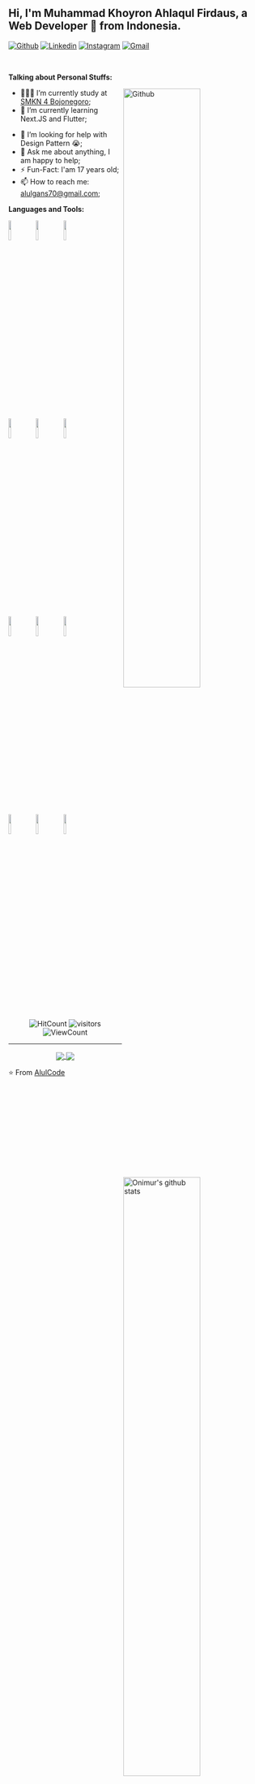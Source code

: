 <!-- Your title -->
## Hi, I'm Muhammad Khoyron Ahlaqul Firdaus, a Web Developer 🚀 from Indonesia.

<!-- Your badges
You can use the website to generate badges: https://shields.io/
-->

[![Github](https://img.shields.io/badge/-Github-000?style=flat&logo=Github&logoColor=white)](https://github.com/AlulCode45)
[![Linkedin](https://img.shields.io/badge/-LinkedIn-blue?style=flat&logo=Linkedin&logoColor=white)](https://www.linkedin.com/in/muhammad-khoyron-af-b09544208/)
[![Instagram](https://img.shields.io/badge/-Instagram-c13584?style=flat&labelColor=c13584&logo=instagram&logoColor=white)](https://www.instagram.com/alulcode404_/)
[![Gmail](https://img.shields.io/badge/-Gmail-c14438?style=flat&logo=Gmail&logoColor=white)](mailto:alulgans70@gmail.com)

&nbsp;

<!-- Talking about you -->
**Talking about Personal Stuffs:**

<!-- Any image aligned to the right. Beware the width -->
<img width="55%" align="right" alt="Github" src="https://raw.githubusercontent.com/onimur/.github/master/.resources/git-header.svg" />

- 👨🏽‍💻 I’m currently study at [SMKN 4 Bojonegoro](https://www.smkn4bojonegoro.sch.id/);
- 🌱 I’m currently learning Next.JS and Flutter;
<!--- 👯 I’m looking to collaborate on [Handle Path Oz](https://github.com/onimur/handle-path-oz) 🤝; -->
- 🤔 I’m looking for help with Design Pattern 😭;
- 💬 Ask me about anything, I am happy to help;
- ⚡️ Fun-Fact: I'am 17 years old;
- 📫 How to reach me: alulgans70@gmail.com;

**Languages and Tools:** 

<!-- Your github readme stats
You can use this api: https://github.com/anuraghazra/github-readme-stats
-->
<p>
  <a href="https://github.com/AlulCode45">
    <img width="55%" align="right" alt="Onimur's github stats" src="https://github-readme-stats.vercel.app/api?username=AlulCode45&show_icons=true&hide_border=true" />
  </a>
  
  <!-- Your languages and tools. Be careful with the alignment. 
  You can use this sites to get logos: https://www.vectorlogo.zone or https://simpleicons.org/
  -->
  <code><img width="10%" src="https://www.vectorlogo.zone/logos/java/java-ar21.svg"></code>
  <code><img width="10%" src="https://www.vectorlogo.zone/logos/kotlinlang/kotlinlang-ar21.svg"></code>
  <code><img width="10%" src="https://www.vectorlogo.zone/logos/android/android-ar21.svg"></code>
  <br />
  <code><img width="10%" src="https://www.vectorlogo.zone/logos/gradle/gradle-ar21.svg"></code>
  <code><img width="10%" src="https://www.vectorlogo.zone/logos/circleci/circleci-ar21.svg"></code>
  <code><img width="10%" src="https://www.vectorlogo.zone/logos/json/json-ar21.svg"></code>
  <br />
  <code><img width="10%" src="https://www.vectorlogo.zone/logos/mysql/mysql-ar21.svg"></code>
  <code><img width="10%" src="https://www.vectorlogo.zone/logos/sqlite/sqlite-ar21.svg"></code>
  <code><img width="10%" src="https://www.vectorlogo.zone/logos/firebase/firebase-ar21.svg"></code>
  <br />
  <code><img width="10%" src="https://www.vectorlogo.zone/logos/git-scm/git-scm-ar21.svg"></code>
  <code><img width="10%" src="https://www.vectorlogo.zone/logos/yaml/yaml-ar21.svg"></code>
  <code><img width="10%" src="https://www.vectorlogo.zone/logos/gnu_bash/gnu_bash-ar21.svg"></code>
</p>

<!-- Your hits or visitors
site: http://hits.dwyl.com or https://visitor-badge.glitch.me
Both apis are in trouble due to the number of requests, if you know any other to register visitors, great
-->
<p align="center">
  <img alt="HitCount" src="https://hits.dwyl.com/AlulCode45/AlulCode45.svg" />
  <img alt="visitors" src="https://visitor-badge.glitch.me/badge?page_id=AlulCode45r" />
  <!-- https://github.com/wesky93/views this is a clone of the hits -->
  <img alt="ViewCount" src="https://views.whatilearened.today/views/github/AlulCode45/AlulCode45.svg" />
</p>

<!-- Your support, if you have it 
I created these images, feel free to use them.

## Support me
<p align="center">
  <a href="https://www.patreon.com/onimur" target="_blank">
    <img width="18%" alt="Check my Patreon" src="https://raw.githubusercontent.com/onimur/.github/master/.resources/support-patreon.png"/>
  </a>
  <a href="https://www.paypal.com/cgi-bin/webscr?cmd=_donations&business=YUTBBKXR2XCPJ" target="_blank">
      <img width="18%" alt="Donate with Paypal" src="https://raw.githubusercontent.com/onimur/.github/master/.resources/support-paypal.png"/>
  </a>
  <a href="https://www.buymeacoffee.com/onimur" target="_blank">
      <img width="18%" alt="Buy me a coffee" src="https://raw.githubusercontent.com/onimur/.github/master/.resources/support-buy-coffee.png"/>
  </a>
</p>
-->
---

<!-- Its main projects -->
<p align="center">
  <a href="https://github.com/AlulCode45/Learn-Summary">
    <img align="center" src="https://github-readme-stats.vercel.app/api/pin/?username=AlulCode45&repo=Learn-Summary" />
  </a>
  <a href="https://github.com/AlulCode45/Alas-Segitiga">
    <img align="center" src="https://github-readme-stats.vercel.app/api/pin/?username=AlulCode45&repo=Alas-Segitiga" />
  </a>
</p>

<!-- This readme was created by Murillo Comino - https://github.com/onimur -->
⭐️ From [AlulCode](https://github.com/AlulCode45)
